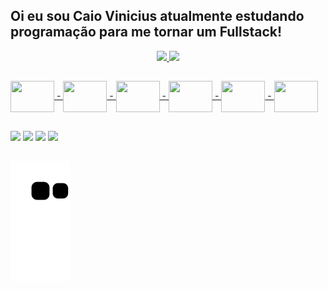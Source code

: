## Oi eu sou Caio Vinicius atualmente estudando programação para me tornar um Fullstack!
<div align="center">
  <a href="https://github.com/Caiovcb">
  <img height="140em" src="https://github-readme-stats.vercel.app/api?username=Caiovcb&show_icons=true&theme=dark&include_all_commits=true&count_private=true"/>
  <img height="140em" src="https://github-readme-stats.vercel.app/api/top-langs/?username=Caiovcb&layout=compact&langs_count=7&theme=dark"/>
</div>

##
  
<div row>
  <img align="center" height="50" width="70" src="https://cdn.jsdelivr.net/gh/devicons/devicon/icons/django/django-plain-wordmark.svg" />
-
  <img align="center" height="50" width="70" src="https://cdn.jsdelivr.net/gh/devicons/devicon/icons/python/python-original-wordmark.svg" />
-
  <img align="center" height="50" width="70" src="https://cdn.jsdelivr.net/gh/devicons/devicon/icons/docker/docker-original-wordmark.svg" />
-
  <img align="center" height="50" width="70" src="https://cdn.jsdelivr.net/gh/devicons/devicon/icons/mysql/mysql-original-wordmark.svg" />
-
  <img align="center" height="50" width="70" src="https://cdn.jsdelivr.net/gh/devicons/devicon/icons/html5/html5-original-wordmark.svg" />  
-
  <img align="center" height="50" width="70" src="https://cdn.jsdelivr.net/gh/devicons/devicon/icons/bitbucket/bitbucket-original-wordmark.svg" />
  
</div>

##
 
<div> 
  <a href="https://instagram.com/rafaballerini" target="_blank"><img src="https://img.shields.io/badge/-Instagram-%23E4405F?style=for-the-badge&logo=instagram&logoColor=white" target="_blank"></a>
 <a href = "mailto:cchappie315@gmail.com"><img src="https://img.shields.io/badge/Gmail-D14836?style=for-the-badge&logo=gmail&logoColor=white" target="_blank"></a>
  <a href="https://www.linkedin.com/in/caio-v-camargo-19b3a31ab" target="_blank"><img src="https://img.shields.io/badge/-LinkedIn-%230077B5?style=for-the-badge&logo=linkedin&logoColor=white" target="_blank"></a> 
  <a href="https://wa.me/5519983643935" target="_blank"><img src="https://img.shields.io/badge/WhatsApp-25D366?style=for-the-badge&logo=whatsapp&logoColor=white" target="_blank"></a> 
  
##
  
 
  ![Snake animation](https://github.com/Caiovcb/CaioVinicius/blob/output/github-contribution-grid-snake.svg)
 
</div>
